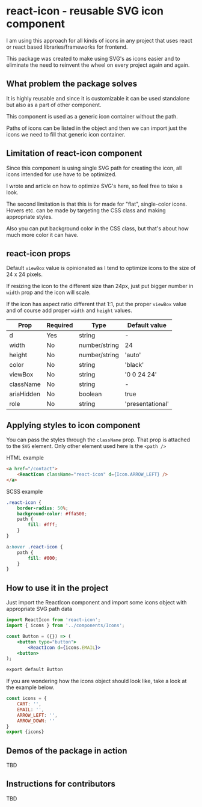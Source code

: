 # react-icon - reusable SVG icon component

I am using this approach for all kinds of icons in any project that uses react or react based libraries/frameworks for frontend.

This package was created to make using SVG's as icons easier and to eliminate the need to reinvent the wheel on every project again and again.

## What problem the package solves

It is highly reusable and since it is customizable it can be used standalone but also as a part of other component.

This component is used as a generic icon container without the path.

Paths of icons can be listed in the object and then we can import just the icons we need to fill that generic icon container.

## Limitation of react-icon component

Since this component is using single SVG path for creating the icon, all icons intended for use have to be optimized.

I wrote and article on how to optimize SVG's here, so feel free to take a look.

The second limitation is that this is for made for "flat", single-color icons. Hovers etc. can be made by targeting the CSS class and making appropriate styles.

Also you can put background color in the CSS class, but that's about how much more color it can have.

## react-icon props

Default `viewBox` value is opinionated as I tend to optimize icons to the size of 24 x 24 pixels.

If resizing the icon to the different size than 24px, just put bigger number in `width` prop and the icon will scale.

If the icon has aspect ratio different that 1:1, put the proper `viewBox` value and of course add proper `width` and `height` values.


| Prop | Required | Type | Default value |
---|    ---|    ---|    ---|
| d    | Yes   | string    | - |
| width | No | number/string | 24 |
| height | No | number/string | 'auto' |
| color | No | string | 'black' |
| viewBox | No | string | '0 0 24 24' |
| className | No | string | - |
| ariaHidden | No | boolean | true |
| role | No | string | 'presentational'|


## Applying styles to icon component
You can pass the styles through the `className` prop. That prop is attached to the `SVG` element. Only other element used here is the `<path />`

HTML example
```html
<a href="/contact">
    <ReactIcon className="react-icon" d={Icon.ARROW_LEFT} />
</a>
```

SCSS example
```scss
.react-icon {
    border-radius: 50%;
    background-color: #ffa500;
    path {
        fill: #fff;
    }
}

a:hover .react-icon {
    path {
        fill: #000;
    }
}
```

## How to use it in the project

Just import the ReactIcon component and import some icons object with appropriate SVG path data

```jsx
import ReactIcon from 'react-icon';
import { icons } from '../components/Icons';

const Button = ({}) => (
    <button type="button">
        <ReactIcon d={icons.EMAIL}>
    <button>    
);

export default Button
```

If you are wondering how the icons object should look like, take a look at the example below.

```js
const icons = {
    CART: '',
    EMAIL: '',
    ARROW_LEFT: '',
    ARROW_DOWN: ''
}
export {icons}
```
## Demos of the package in action
TBD
## Instructions for contributors
TBD